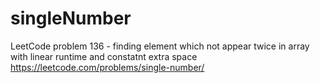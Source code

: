 # singleNumber
LeetCode problem 136 - finding element which not appear twice in array with linear runtime and constatnt extra space https://leetcode.com/problems/single-number/
